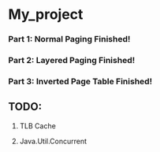 # My_project

### Part 1: Normal Paging Finished!
### Part 2: Layered Paging Finished!
### Part 3: Inverted Page Table Finished!

## TODO:

1. TLB Cache

2. Java.Util.Concurrent

